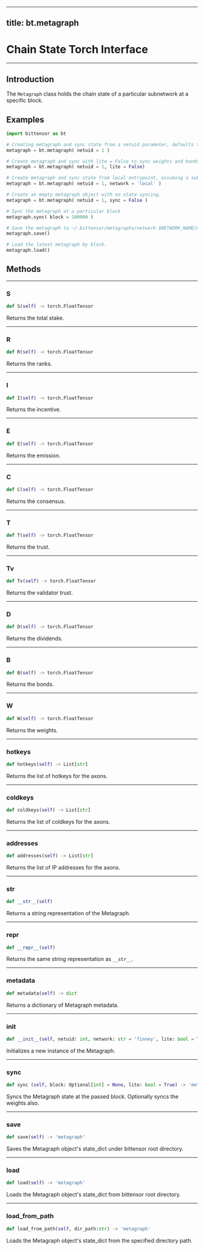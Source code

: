 <Accordion title="Metagraph">

---
title: bt.metagraph
---
# Chain State Torch Interface

---
## Introduction
The `Metagraph` class holds the chain state of a particular subnetwork at a specific block.

## Examples
```python dark
import bittensor as bt

# Creating metagraph and sync state from a netuid parameter, defaults to connecting to network `finney`
metagraph = bt.metagraph( netuid = 1 )

# Create metagraph and sync with lite = False to sync weights and bonds matrices.
metagraph = bt.metagraph( netuid = 1, lite = False)

# Create metagraph and sync state from local entrypoint, assuming a subtensor chain is currently running.
metagraph = bt.metagraph( netuid = 1, network = 'local' )

# Create an empty metagraph object with no state syncing.
metagraph = bt.metagraph( netuid = 1, sync = False )

# Sync the metagraph at a particular block
metagraph.sync( block = 100000 )

# Save the metagraph to ~/.bittensor/metagraphs/network-$NETWORK_NAME/netuid-#NETUID/block-$BLOCK.pt
metagraph.save()

# Load the latest metagraph by block.
metagraph.load()
```

## Methods
---
### S
```python
def S(self) -> torch.FloatTensor
```
Returns the total stake.

---
### R
```python
def R(self) -> torch.FloatTensor
```
Returns the ranks.

---
### I
```python
def I(self) -> torch.FloatTensor
```
Returns the incentive.

---
### E
```python
def E(self) -> torch.FloatTensor
```
Returns the emission.

---
### C
```python
def C(self) -> torch.FloatTensor
```
Returns the consensus.

---
### T
```python
def T(self) -> torch.FloatTensor
```
Returns the trust.

---
### Tv
```python
def Tv(self) -> torch.FloatTensor
```
Returns the validator trust.

---
### D
```python
def D(self) -> torch.FloatTensor
```
Returns the dividends.

---
### B
```python
def B(self) -> torch.FloatTensor
```
Returns the bonds.

---
### W
```python
def W(self) -> torch.FloatTensor
```
Returns the weights.

---
### hotkeys
```python
def hotkeys(self) -> List[str]
```
Returns the list of hotkeys for the axons.

---
### coldkeys
```python
def coldkeys(self) -> List[str]
```
Returns the list of coldkeys for the axons.

---
### addresses
```python
def addresses(self) -> List[str]
```
Returns the list of IP addresses for the axons.

---
### __str__
```python
def __str__(self)
```
Returns a string representation of the Metagraph.

---
### __repr__
```python
def __repr__(self)
```
Returns the same string representation as `__str__`.

---
### metadata
```python
def metadata(self) -> dict
```
Returns a dictionary of Metagraph metadata.

---
### __init__
```python
def __init__(self, netuid: int, network: str = 'finney', lite: bool = True, sync: bool = True) -> 'metagraph'
```
Initializes a new instance of the Metagraph.

---
### sync
```python
def sync (self, block: Optional[int] = None, lite: bool = True) -> 'metagraph'
```
Syncs the Metagraph state at the passed block. Optionally syncs the weights also.

---
### save
```python
def save(self) -> 'metagraph'
```
Saves the Metagraph object's state_dict under bittensor root directory.

---
### load
```python
def load(self) -> 'metagraph'
```
Loads the Metagraph object's state_dict from bittensor root directory.

---
### load_from_path
```python
def load_from_path(self, dir_path:str) -> 'metagraph'
```
Loads the Metagraph object's state_dict from the specified directory path.


</Accordion>
